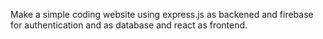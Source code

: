 Make a simple coding website using express.js as backened and firebase for authentication and as database and react as frontend.
